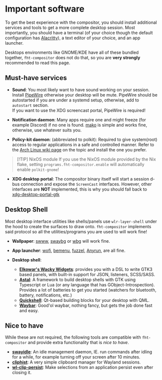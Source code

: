 # Important software

To get the best experience with the compositor, you should install additional services and tools to
get a more complete desktop session. Most importantly, you should have a terminal (of your choice
though the default configuration has [Alacritty](https://github.com/Alacritty/Alacritty)),
a text editor of your choice, and an app launcher.

Desktops environments like GNOME/KDE have all of these bundled together, `fht-compositor` does not
do that, so you are **very strongly** recommended to read this page.


## Must-have services

- **Sound**: You most likely want to have sound working on your session. Install
  [PipeWire](https://www.pipewire.org/) otherwise your desktop will be mute. PipeWire should
  be autostarted if you are under a systemd setup, otherwise, add to `autostart` section.<br>
  If you want to use the XDG screencast portal, PipeWire is required!

- **Notification daemon**: Many apps require one and might freeze (for example Discord) if no one
  is found. [mako](https://github.com/emersion/mako) is simple and works fine, otherwise, use
  whatever suits you.

- **Policy-kit daemon**: (abbreviated to polkit): Required to give system(root) access to regular
  applications in a safe and controlled manner. Refer to the
  [Arch Linux wiki page](https://wiki.archlinux.org/title/Polkit#Authentication_agents)
  on the topic and install the one you prefer.<br>

> [!TIP] NixOS module
> If you use the NixOS module provided by the Nix flake, setting `programs.fht-compositor.enable`
> will automatically enable `polkit-gnome`!

- **XDG desktop portal**: The compositor binary itself will start a session d-bus connection and
  expose the `ScreenCast` interfaces. However, other interfaces are **NOT** implemented, this is why
  you should fall back to
  [xdg-desktop-portal-gtk](https://github.com/flatpak/xdg-desktop-portal-gtk)

## Desktop Shell

Most desktop interface utilities like shells/panels use `wlr-layer-shell` under the hood to create
the surfaces to draw onto. `fht-compositor` implements said protocol so all the utilities/programs
you are used to will work fine!

- **Wallpaper**: [swww](https://github.com/LGFae/swww), [swaybg](https://github.com/swaywm/swaybg)
  or [wbg](https://codeberg.org/dnkl/wbg) will work fine.

- **App launcher**: [wofi](https://hg.sr.ht/~scoopta/wofi),
  [bemenu](https://github.com/Cloudef/bemenu), [fuzzel](https://codeberg.org/dnkl/fuzzel),
  [Anyrun](https://github.com/anyrun-org/anyrun), are all fine.

- **Desktop shell**:
  - [**Elkowar's Wacky Widgets**](https://github.com/elkowar/eww): provides you with a DSL to write
    GTK3 based panels, with built-in support for JSON, listeners, SCSS/SASS.
  - [**Astal**](https://github.com/aylur/astal): A framework to build desktop shells with GTK using
    Typescript or Lua (or any language that has GObject-Introspection).<br>
    Provides a lot of batteries to get you started (watchers for bluetooth, battery, notifications,
    etc.)
  - [**Quickshell**](https://git.outfoxxed.me/outfoxxed/quickshell): Qt-based building blocks for
    your desktop with QML.
  - [**Waybar**](https://github.com/Alexays/Waybar): Good'ol waybar, nothing fancy, but gets the
    job done fast and easy.

## Nice to have

While these are not required, the following tools are compatible with `fht-compositor` and provide
extra functionality that is *nice to have*.

- [**swayidle**](https://github.com/swaywm/swayidle): An idle management daemon, IE. run commands
  after idling for a while, for example turning off your screen after 10 minutes.
- [**cliphist**](https://github.com/sentriz/cliphist): A very simple clipboard manager for Wayland
  sessions.
- [**wl-clip-persist**](https://github.com/Linus789/wl-clip-persist): Make selections from an
  application persist even after closing it.
